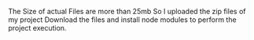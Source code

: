 The Size of actual Files are more than 25mb So I uploaded the zip files of my project Download the files and install node modules to perform the project execution.
